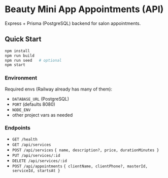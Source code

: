
# Beauty Mini App Appointments (API)

Express + Prisma (PostgreSQL) backend for salon appointments.

## Quick Start

```bash
npm install
npm run build
npm run seed   # optional
npm start
```

### Environment

Required envs (Railway already has many of them):

- `DATABASE_URL` (PostgreSQL)
- `PORT` (defaults 8080)
- `NODE_ENV`
- other project vars as needed

### Endpoints

- `GET /health`
- `GET /api/services`
- `POST /api/services`  `{ name, description?, price, durationMinutes }`
- `PUT /api/services/:id`
- `DELETE /api/services/:id`
- `POST /api/appointments` `{ clientName, clientPhone?, masterId, serviceId, startsAt }`
